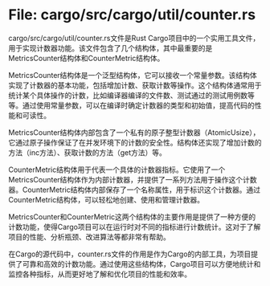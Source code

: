 # File: cargo/src/cargo/util/counter.rs

cargo/src/cargo/util/counter.rs文件是Rust Cargo项目中的一个实用工具文件，用于实现计数器功能。该文件包含了几个结构体，其中最重要的是MetricsCounter结构体和CounterMetric结构体。

MetricsCounter结构体是一个泛型结构体，它可以接收一个常量参数。该结构体实现了计数器的基本功能，包括增加计数、获取计数等操作。这个结构体通常用于统计某个具体操作的计数，比如编译器编译的文件数、测试通过的测试用例数等等。通过使用常量参数，可以在编译时确定计数器的类型和初始值，提高代码的性能和可读性。

MetricsCounter结构体内部包含了一个私有的原子整型计数器（AtomicUsize），它通过原子操作保证了在并发环境下的计数的安全性。结构体还实现了增加计数的方法（inc方法）、获取计数的方法（get方法）等。

CounterMetric结构体用于代表一个具体的计数器指标。它使用了一个MetricsCounter结构体作为内部计数器，并提供了一系列方法用于操作这个计数器。CounterMetric结构体内部保存了一个名称属性，用于标识这个计数器。通过CounterMetric结构体，可以轻松地创建、使用和管理计数器。

MetricsCounter和CounterMetric这两个结构体的主要作用是提供了一种方便的计数功能，使得Cargo项目可以在运行时对不同的指标进行计数统计。这对于了解项目的性能、分析瓶颈、改进算法等都非常有帮助。

在Cargo的源代码中，counter.rs文件的作用是作为Cargo的内部工具，为项目提供了可靠和高效的计数功能。通过使用这些结构体，Cargo项目可以方便地统计和监控各种指标，从而更好地了解和优化项目的性能和效率。

